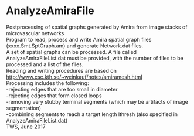 # AnalyzeAmiraFile
Postprocessing of spatial graphs generated by Amira from image stacks of microvascular networks  
Program to read, process and write Amira spatial graph files (xxxx.Smt.SptGraph.am) and generate Network.dat files.  
A set of spatial graphs can be processed. A file called AnalyzeAmiraFileList.dat must be provided, with the number of files to be processed and a list of the files.  
Reading and writing procedures are based on http://www.csc.kth.se/~weinkauf/notes/amiramesh.html  
Processing includes the following:  
-rejecting edges that are too small in diameter  
-rejecting edges that form closed loops  
-removing very stubby terminal segments (which may be artifacts of image segmentation)  
-combining segments to reach a target length lthresh (also specified in AnalyzeAmiraFileList.dat)  
TWS, June 2017
